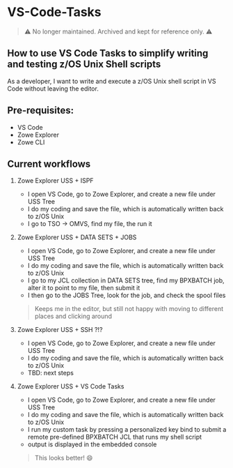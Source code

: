 # VS-Code-Tasks

> ⚠️ No longer maintained. Archived and kept for reference only. ⚠️

## How to use VS Code Tasks to simplify writing and testing z/OS Unix Shell scripts

As a developer, I want to write and execute a z/OS Unix shell script in VS Code without leaving the editor.

## Pre-requisites:
- VS Code
- Zowe Explorer
- Zowe CLI

## Current workflows
1. Zowe Explorer USS + ISPF 
    - I open VS Code, go to Zowe Explorer, and create a new file under USS Tree
    - I do my coding and save the file, which is automatically written back to z/OS Unix
    - I go to TSO -> OMVS, find my file, the run it 

2. Zowe Explorer USS + DATA SETS + JOBS
    - I open VS Code, go to Zowe Explorer, and create a new file under USS Tree
    - I do my coding and save the file, which is automatically written back to z/OS Unix
    - I go to my JCL collection in DATA SETS tree, find my BPXBATCH job, alter it to point to my file, then submit it
    - I then go to the JOBS Tree, look for the job, and check the spool files 
    > Keeps me in the editor, but still not happy with moving to different places and clicking around

3. Zowe Explorer USS + SSH ?!?
    - I open VS Code, go to Zowe Explorer, and create a new file under USS Tree
    - I do my coding and save the file, which is automatically written back to z/OS Unix
    - TBD: next steps  

4. Zowe Explorer USS + VS Code Tasks
    - I open VS Code, go to Zowe Explorer, and create a new file under USS Tree
    - I do my coding and save the file, which is automatically written back to z/OS Unix
    - I run my custom task by pressing a personalized key bind to submit a remote pre-defined BPXBATCH JCL that runs my shell script
    - output is displayed in the embedded console
    > This looks better! :smile:
